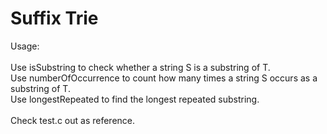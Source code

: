 # Suffix Trie

Usage:<br>
<br>
Use isSubstring to check whether a string S is a substring of T.<br>
Use numberOfOccurrence to count how many times a string S occurs as a substring of T.<br>
Use longestRepeated to find the longest repeated substring.<br>
<br>
Check test.c out as reference.
